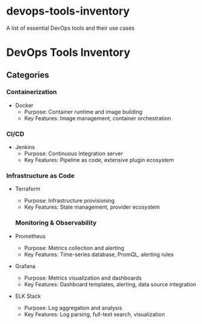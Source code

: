 # devops-tools-inventory
A list of essential DevOps tools and their use cases

# DevOps Tools Inventory

## Categories
### Containerization
- Docker
  - Purpose: Container runtime and image building
  - Key Features: Image management, container orchestration

### CI/CD
- Jenkins
  - Purpose: Continuous Integration server
  - Key Features: Pipeline as code, extensive plugin ecosystem

### Infrastructure as Code
- Terraform
  - Purpose: Infrastructure provisioning
  - Key Features: State management, provider ecosystem

  ### Monitoring & Observability
- Prometheus
  - Purpose: Metrics collection and alerting
  - Key Features: Time-series database, PromQL, alerting rules

- Grafana
  - Purpose: Metrics visualization and dashboards
  - Key Features: Dashboard templates, alerting, data source integration

- ELK Stack
  - Purpose: Log aggregation and analysis
  - Key Features: Log parsing, full-text search, visualization